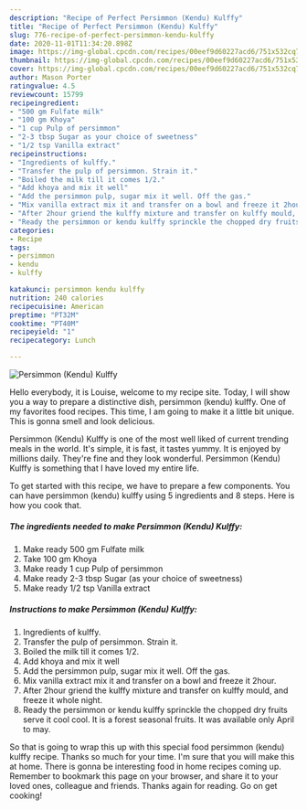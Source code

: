 ```yaml
---
description: "Recipe of Perfect Persimmon (Kendu) Kulffy"
title: "Recipe of Perfect Persimmon (Kendu) Kulffy"
slug: 776-recipe-of-perfect-persimmon-kendu-kulffy
date: 2020-11-01T11:34:20.898Z
image: https://img-global.cpcdn.com/recipes/00eef9d60227acd6/751x532cq70/persimmon-kendu-kulffy-recipe-main-photo.jpg
thumbnail: https://img-global.cpcdn.com/recipes/00eef9d60227acd6/751x532cq70/persimmon-kendu-kulffy-recipe-main-photo.jpg
cover: https://img-global.cpcdn.com/recipes/00eef9d60227acd6/751x532cq70/persimmon-kendu-kulffy-recipe-main-photo.jpg
author: Mason Porter
ratingvalue: 4.5
reviewcount: 15799
recipeingredient:
- "500 gm Fulfate milk"
- "100 gm Khoya"
- "1 cup Pulp of persimmon"
- "2-3 tbsp Sugar as your choice of sweetness"
- "1/2 tsp Vanilla extract"
recipeinstructions:
- "Ingredients of kulffy."
- "Transfer the pulp of persimmon. Strain it."
- "Boiled the milk till it comes 1/2."
- "Add khoya and mix it well"
- "Add the persimmon pulp, sugar mix it well. Off the gas."
- "Mix vanilla extract mix it and transfer on a bowl and freeze it 2hour."
- "After 2hour griend the kulffy mixture and transfer on kulffy mould, and freeze it whole night."
- "Ready the persimmon or kendu kulffy sprinckle the chopped dry fruits serve it cool cool. It is a forest seasonal fruits. It was available only April to may."
categories:
- Recipe
tags:
- persimmon
- kendu
- kulffy

katakunci: persimmon kendu kulffy 
nutrition: 240 calories
recipecuisine: American
preptime: "PT32M"
cooktime: "PT40M"
recipeyield: "1"
recipecategory: Lunch

---
```



![Persimmon (Kendu) Kulffy](https://img-global.cpcdn.com/recipes/00eef9d60227acd6/751x532cq70/persimmon-kendu-kulffy-recipe-main-photo.jpg)

Hello everybody, it is Louise, welcome to my recipe site. Today, I will show you a way to prepare a distinctive dish, persimmon (kendu) kulffy. One of my favorites food recipes. This time, I am going to make it a little bit unique. This is gonna smell and look delicious.



Persimmon (Kendu) Kulffy is one of the most well liked of current trending meals in the world. It's simple, it is fast, it tastes yummy. It is enjoyed by millions daily. They're fine and they look wonderful. Persimmon (Kendu) Kulffy is something that I have loved my entire life.


To get started with this recipe, we have to prepare a few components. You can have persimmon (kendu) kulffy using 5 ingredients and 8 steps. Here is how you cook that.

<!--inarticleads1-->

##### The ingredients needed to make Persimmon (Kendu) Kulffy:

1. Make ready 500 gm Fulfate milk
1. Take 100 gm Khoya
1. Make ready 1 cup Pulp of persimmon
1. Make ready 2-3 tbsp Sugar (as your choice of sweetness)
1. Make ready 1/2 tsp Vanilla extract




<!--inarticleads2-->

##### Instructions to make Persimmon (Kendu) Kulffy:

1. Ingredients of kulffy.
1. Transfer the pulp of persimmon. Strain it.
1. Boiled the milk till it comes 1/2.
1. Add khoya and mix it well
1. Add the persimmon pulp, sugar mix it well. Off the gas.
1. Mix vanilla extract mix it and transfer on a bowl and freeze it 2hour.
1. After 2hour griend the kulffy mixture and transfer on kulffy mould, and freeze it whole night.
1. Ready the persimmon or kendu kulffy sprinckle the chopped dry fruits serve it cool cool. It is a forest seasonal fruits. It was available only April to may.




So that is going to wrap this up with this special food persimmon (kendu) kulffy recipe. Thanks so much for your time. I'm sure that you will make this at home. There is gonna be interesting food in home recipes coming up. Remember to bookmark this page on your browser, and share it to your loved ones, colleague and friends. Thanks again for reading. Go on get cooking!
